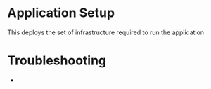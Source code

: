 # Application Setup

This deploys the set of infrastructure required to run the application

# Troubleshooting

* 
